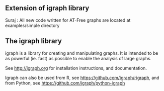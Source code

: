 Extension of igraph library
----------------------------
Suraj : All new code written for AT-Free graphs are located at examples/simple directory

The igraph library
------------------

igraph is a library for creating and manipulating graphs. 
It is intended to be as powerful (ie. fast) as possible to enable the
analysis of large graphs. 

See http://igraph.org for installation instructions, 
and documentation. 

Igraph can also be used from R, see https://github.com/igraph/rigraph,
and from Python, see https://github.com/igraph/python-igraph
